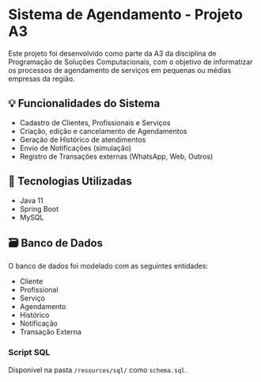 # Sistema de Agendamento - Projeto A3

Este projeto foi desenvolvido como parte da A3 da disciplina de Programação de Soluções Computacionais, com o objetivo de informatizar os processos de agendamento de serviços em pequenas ou médias empresas da região.

## 💡 Funcionalidades do Sistema

- Cadastro de Clientes, Profissionais e Serviços
- Criação, edição e cancelamento de Agendamentos
- Geração de Histórico de atendimentos
- Envio de Notificações (simulação)
- Registro de Transações externas (WhatsApp, Web, Outros)

## 🔧 Tecnologias Utilizadas

- Java 11
- Spring Boot
- MySQL

## 🗃️ Banco de Dados

O banco de dados foi modelado com as seguintes entidades:

- Cliente
- Profissional
- Serviço
- Agendamento
- Histórico
- Notificação
- Transação Externa

### Script SQL

Disponível na pasta `/resources/sql/` como `schema.sql`.

